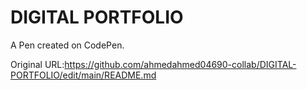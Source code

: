 # DIGITAL PORTFOLIO 

A Pen created on CodePen.

Original URL:https://github.com/ahmedahmed04690-collab/DIGITAL-PORTFOLIO/edit/main/README.md

